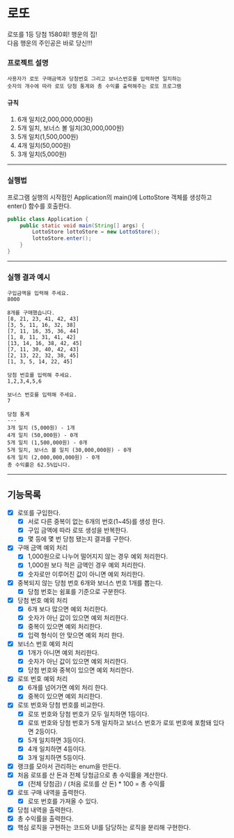 # 로또
로또를 1등 당첨 1580회! 행운의 집!    
다음 행운의 주인공은 바로 당신!!!
### 프로젝트 설명
```
사용자가 로또 구매금액과 당첨번호 그리고 보너스번호를 입력하면 일치하는
숫자의 개수에 따라 로또 당첨 통계와 총 수익률 출력해주는 로또 프로그램
```
#### 규칙
1. 6개 일치(2,000,000,000원)
2. 5개 일치, 보너스 볼 일치(30,000,000원)
3. 5개 일치(1,500,000원)
4. 4개 일치(50,000원)
5. 3개 일치(5,000원)
---
### 실행법
프로그램 실행의 시작점인 Application의 main()에 LottoStore 객체를 생성하고 enter() 함수를 호출한다.
```java
public class Application {
    public static void main(String[] args) {
        LottoStore lottoStore = new LottoStore();
        lottoStore.enter();
    }
}
```
---
### 실행 결과 예시

```
구입금액을 입력해 주세요.
8000

8개를 구매했습니다.
[8, 21, 23, 41, 42, 43] 
[3, 5, 11, 16, 32, 38] 
[7, 11, 16, 35, 36, 44] 
[1, 8, 11, 31, 41, 42] 
[13, 14, 16, 38, 42, 45] 
[7, 11, 30, 40, 42, 43] 
[2, 13, 22, 32, 38, 45] 
[1, 3, 5, 14, 22, 45]

당첨 번호를 입력해 주세요.
1,2,3,4,5,6

보너스 번호를 입력해 주세요.
7

당첨 통계
---
3개 일치 (5,000원) - 1개
4개 일치 (50,000원) - 0개
5개 일치 (1,500,000원) - 0개
5개 일치, 보너스 볼 일치 (30,000,000원) - 0개
6개 일치 (2,000,000,000원) - 0개
총 수익률은 62.5%입니다.
```

---


## 기능목록
- [x] 로또를 구입한다.
  - [x] 서로 다른 중복이 없는 6개의 번호(1~45)를 생성 한다.
  - [x] 구입 금액에 따라 로또 생성을 반복한다.
  - [x] 몇 등에 몇 번 당첨 됐는지 결과를 구한다.
-[x] 구매 금액 예외 처리
  - [x] 1,000원으로 나누어 떨어지지 않는 경우 예외 처리한다.
  - [x] 1,000원 보다 적은 금액인 경우 예외 처리한다. 
  - [x] 숫자로만 이루어진 값이 아니면 예외 처리한다.
- [x] 중복되지 않는 당첨 번호 6개와 보너스 번호 1개를 뽑는다.
  - [x] 당첨 번호는 쉼표를 기준으로 구분한다.
-[x] 당첨 번호 예외 처리
  - [x] 6개 보다 많으면 예외 처리한다.
  - [x] 숫자가 아닌 값이 있으면 예외 처리한다.
  - [x] 중복이 있으면 예외 처리한다. 
  - [x] 입력 형식이 안 맞으면 예외 처리 한다.
-[x] 보너스 번호 예외 처리
  - [x] 1개가 아니면 예외 처리한다.
  - [x] 숫자가 아닌 값이 있으면 예외 처리한다.
  - [x] 당첨 번호와 중복이 있으면 예외 처리한다.
-[x] 로또 번호 예외 처리
  - [x] 6개를 넘어가면 예외 처리 한다.
  - [x] 중복이 있으면 예외 처리한다.
-[x] 로또 번호와 당첨 번호를 비교한다.
  - [x] 로또 번호와 당첨 번호가 모두 일치하면 1등이다.
  - [x] 로또 번호와 당첨 번호가 5개 일치하고 보너스 번호가 로또 번호에 포함돼 있다면 2등이다.
  - [x] 5개 일치하면 3등이다.
  - [x] 4개 일치하면 4등이다.
  - [x] 3개 일치하면 5등이다.
-[x] 랭크를 모아서 관리하는 enum을 만든다.
-[x] 처음 로또를 산 돈과 전체 당첨금으로 총 수익률을 계산한다.
  -[x] (전체 당첨금) / (처음 로또를 산 돈) * 100 = 총 수익률
- [x] 로또 구매 내역을 출력한다.
  - [x] 로또 번호를 가져올 수 있다.
- [x] 당첨 내역을 출력한다.
- [x] 총 수익률을 출력한다.
- [x] 핵심 로직을 구현하는 코드와 UI를 담당하는 로직을 분리해 구현한다.